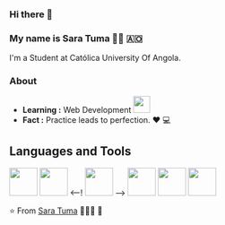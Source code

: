 ### Hi there 👋


### My name is Sara Tuma 🧘‍♀️ 🇦🇴 

I'm a Student at Católica University Of Angola.



### About

-  **Learning :** Web Development <img src="https://media.giphy.com/media/WUlplcMpOCEmTGBtBW/giphy.gif" width="30">
-  **Fact :** Practice leads to perfection. :heart: 💻


## Languages and Tools 

<p align="left">
  <img src="https://media3.giphy.com/media/kdFc8fubgS31b8DsVu/giphy.webp" width="50">
  <img src="https://media3.giphy.com/media/ln7z2eWriiQAllfVcn/200w.webp" width="50">
  <--! <img src="https://i.giphy.com/media/eNAsjO55tPbgaor7ma/200w.webp" width="50"> -->
  <img src="https://media.giphy.com/media/VgGthkhUvGgOit7Y9i/giphy.gif" width="50">
  <img src="https://i.giphy.com/media/IdyAQJVN2kVPNUrojM/200.webp" width="50">
  <img src="https://media.giphy.com/media/KzJkzjggfGN5Py6nkT/giphy.gif" width="50">
  
 
</p>


⭐️ From [Sara Tuma](https://github.com/SaraTuma) 👩🏾‍💻 💖
